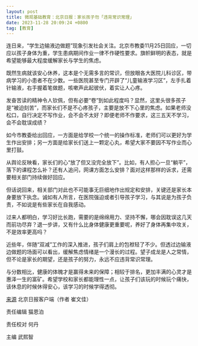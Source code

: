 ```yaml
---
layout: post
title: 微观基础教育：北京日报：家长孩子勿「违背常识常理」
date: 2023-11-28 20:09:24 +0800
tag: [教育]
---
```


连日来，“学生边输液边做题”现象引发社会关注。北京市教委11月25日回应，一切应以孩子身体为重，学生患病期间作业一律不作硬性要求。旗帜鲜明的表态，就是希望能够最大程度缓解家长与学生的焦虑。

既然生病就该安心休养，这本是个无需多言的常识，但放眼各大医院儿科诊区，带病学习的小患者不在少数。一些医院甚至专门开辟了“儿童输液学习区”，左手扎着针输液，右手握着笔做题，咳嗽声此起彼伏，着实让人心疼。

发奋苦读的精神令人钦佩，但有必要“卷”到如此程度吗？显然，这里头很多孩子是“被迫刻苦”，而家长们不是不心疼孩子，主要是放不下心里的焦虑。如果老师没松口，自行决定不写作业，会不会不太好？即便老师不作要求，这三五天不学习，会不会耽误成绩？

如今市教委给出回应，一方面是给学校一个统一的操作标准，老师们可以更好为学生作出安排；另一方面是给家长们送上一颗定心丸，希望大家不要因不写作业而心里打鼓。

从舆论反映看，家长们的心“放了但又没完全放下”。比如，有人担心一旦“躺平”，落下的课程怎么补？还有人追问，网课方面怎么安排？面对这样那样的诉求，还需要相关部门持续做好回应。

但话说回来，相关部门对此也不可能事无巨细地作出规定和安排，关键还是家长本身要放下执念。诚如有人所言，在医院强迫或者引导孩子学习，与其说是为孩子负责，不如说是有些家长在自我感动。

过来人都明白，学习好比长跑，需要的是绵绵用力、坚持不懈，哪会因耽误这几天而前功尽弃？退一步讲，又有什么比身体健康更重要呢，养好了身体再集中攻关，不是效率更高吗？

近些年，伴随“双减”工作的深入推进，孩子们肩上的包袱轻了不少。但透过边输液边做题的场面可以看出，缓解焦虑情绪是一个漫长的过程。望子成龙是人之常情，但不论是家长的期望，还是孩子的努力，永远不应违背常识常理。

与分数相比，健康的体魄才是赢得未来的保障；相较于排名，更加丰满的心灵才是惠泽一生的富矿。希望学校和家长都能理性一点，让孩子们该玩的时候玩个痛快，该休息的时候休得安心，该学习的时候学得透彻。

[来源](https://www.163.com/dy/article/IKHSS3UG0550QIIP.html) 北京日报客户端（作者 崔文佳）

责任编辑 猫恩泊

责任校对 何丹

主编 武熙智
